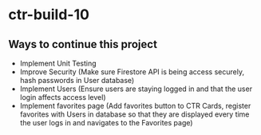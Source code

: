 # ctr-build-10
## Ways to continue this project
- Implement Unit Testing
- Improve Security (Make sure Firestore API is being access securely, hash passwords in User database)
- Implement Users (Ensure users are staying logged in and that the user login affects access level)
- Implement favorites page (Add favorites button to CTR Cards, register favorites with Users in database so that they are displayed every time the user logs in and navigates to the Favorites page)